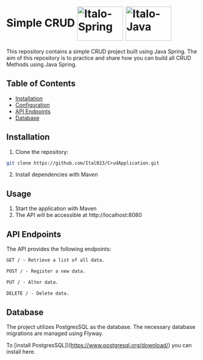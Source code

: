# Simple CRUD <img align="center" alt="Italo-Spring" height="90" width="120" src="https://cdn.jsdelivr.net/gh/devicons/devicon@latest/icons/spring/spring-original-wordmark.svg"> <img align="center" alt="Italo-Java" height="90" width="120" src="https://cdn.jsdelivr.net/gh/devicons/devicon@latest/icons/java/java-plain-wordmark.svg">
This repository contains a simple CRUD project built using Java Spring. The aim of this repository is to practice and share how you can build all CRUD Methods using Java Spring.

## Table of Contents

- [Installation](#installation)
- [Configuration](#configuration)
- [API Endpoints](#api-endpoints)
- [Database](#database)

## Installation

1. Clone the repository:

```bash
git clone https://github.com/Ital023/CrudApplication.git
```

2. Install dependencies with Maven

## Usage

1. Start the application with Maven
2. The API will be accessible at http://localhost:8080


## API Endpoints
The API provides the following endpoints:

```markdown
GET / - Retrieve a list of all data.

POST / - Register a new data.

PUT / - Alter data.

DELETE / - Delete data.
```

## Database
The project utilizes PostgresSQL as the database. The necessary database migrations are managed using Flyway.

To [install PostgresSQL])(https://www.postgresql.org/download/) you can install here.
